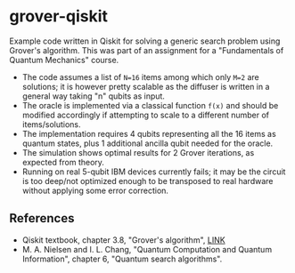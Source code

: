 # grover-qiskit
Example code written in Qiskit for solving a generic search problem using Grover's algorithm. This was part of an assignment for a "Fundamentals of Quantum Mechanics" course.

* The code assumes a list of `N=16` items among which only `M=2` are solutions; it is however pretty scalable as the diffuser is written in a general way taking "n" qubits as input.
* The oracle is implemented via a classical function `f(x)` and should be modified accordingly if attempting to scale to a different number of items/solutions.
* The implementation requires 4 qubits representing all the 16 items as quantum states, plus 1 additional ancilla qubit needed for the oracle.
* The simulation shows optimal results for 2 Grover iterations, as expected from theory.
* Running on real 5-qubit IBM devices currently fails; it may be the circuit is too deep/not optimized enough to be transposed to real hardware without applying some error correction.

## References
* Qiskit textbook, chapter 3.8, "Grover's algorithm", [LINK](https://qiskit.org/textbook/ch-algorithms/grover.html#introduction)
* M. A. Nielsen and I. L. Chang, "Quantum Computation and Quantum Information", chapter 6, "Quantum search algorithms".
